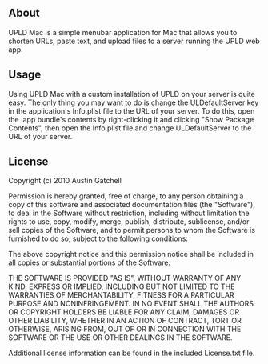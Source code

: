 ## About

UPLD Mac is a simple menubar application for Mac that allows you to shorten
URLs, paste text, and upload files to a server running the UPLD web app.

## Usage

Using UPLD Mac with a custom installation of UPLD on your server is quite easy.
The only thing you may want to do is change the ULDefaultServer key in the
application's Info.plist file to the URL of your server. To do this, open the
.app bundle's contents by right-clicking it and clicking "Show Package
Contents", then open the Info.plist file and change ULDefaultServer to the URL
of your server.

## License

Copyright (c) 2010 Austin Gatchell

Permission is hereby granted, free of charge, to any person obtaining a copy
of this software and associated documentation files (the "Software"), to deal
in the Software without restriction, including without limitation the rights
to use, copy, modify, merge, publish, distribute, sublicense, and/or sell
copies of the Software, and to permit persons to whom the Software is
furnished to do so, subject to the following conditions:

The above copyright notice and this permission notice shall be included in
all copies or substantial portions of the Software.

THE SOFTWARE IS PROVIDED "AS IS", WITHOUT WARRANTY OF ANY KIND, EXPRESS OR
IMPLIED, INCLUDING BUT NOT LIMITED TO THE WARRANTIES OF MERCHANTABILITY,
FITNESS FOR A PARTICULAR PURPOSE AND NONINFRINGEMENT. IN NO EVENT SHALL THE
AUTHORS OR COPYRIGHT HOLDERS BE LIABLE FOR ANY CLAIM, DAMAGES OR OTHER
LIABILITY, WHETHER IN AN ACTION OF CONTRACT, TORT OR OTHERWISE, ARISING FROM,
OUT OF OR IN CONNECTION WITH THE SOFTWARE OR THE USE OR OTHER DEALINGS IN
THE SOFTWARE.

Additional license information can be found in the included License.txt file.
